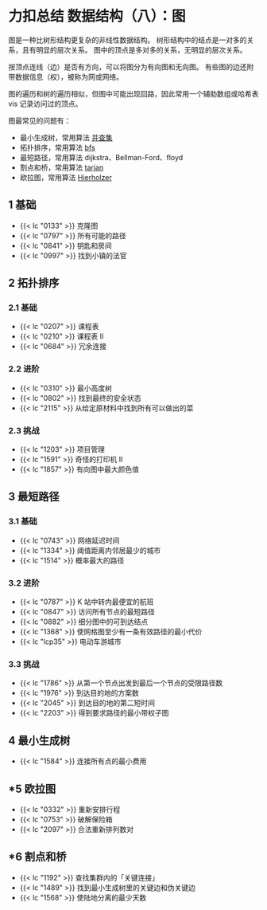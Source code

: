 # 力扣总结 数据结构（八）：图


图是一种比树形结构更复杂的非线性数据结构。
树形结构中的结点是一对多的关系，且有明显的层次关系。
图中的顶点是多对多的关系，无明显的层次关系。

按顶点连线（边）是否有方向，可以将图分为有向图和无向图。
有些图的边还附带数据信息（权），被称为网或网络。

图的遍历和树的遍历相似，但图中可能出现回路，因此常用一个辅助数组或哈希表 vis 记录访问过的顶点。

图最常见的问题有：
- 最小生成树，常用算法 [并查集](/algorithm-union_find)
- 拓扑排序，常用算法 [bfs](/algorithm-dfs_bfs)
- 最短路径，常用算法 dijkstra、Bellman-Ford、floyd
- 割点和桥，常用算法 [tarjan](https://zhuanlan.zhihu.com/p/101923309)
- 欧拉图，常用算法  [Hierholzer](https://zhuanlan.zhihu.com/p/108411618)


## 1 基础

- {{< lc "0133" >}} 克隆图
- {{< lc "0797" >}} 所有可能的路径
- {{< lc "0841" >}} 钥匙和房间
- {{< lc "0997" >}} 找到小镇的法官

## 2 拓扑排序

### 2.1 基础

- {{< lc "0207" >}} 课程表
- {{< lc "0210" >}} 课程表 II
- {{< lc "0684" >}} 冗余连接

### 2.2 进阶

- {{< lc "0310" >}} 最小高度树
- {{< lc "0802" >}} 找到最终的安全状态
- {{< lc "2115" >}} 从给定原材料中找到所有可以做出的菜

### 2.3 挑战

- {{< lc "1203" >}} 项目管理
- {{< lc "1591" >}} 奇怪的打印机 II
- {{< lc "1857" >}} 有向图中最大颜色值

## 3 最短路径

### 3.1 基础

- {{< lc "0743" >}} 网络延迟时间
- {{< lc "1334" >}} 阈值距离内邻居最少的城市
- {{< lc "1514" >}} 概率最大的路径

### 3.2 进阶

- {{< lc "0787" >}} K 站中转内最便宜的航班
- {{< lc "0847" >}} 访问所有节点的最短路径
- {{< lc "0882" >}} 细分图中的可到达结点
- {{< lc "1368" >}} 使网格图至少有一条有效路径的最小代价
- {{< lc "lcp35" >}} 电动车游城市

### 3.3 挑战

- {{< lc "1786" >}} 从第一个节点出发到最后一个节点的受限路径数
- {{< lc "1976" >}} 到达目的地的方案数
- {{< lc "2045" >}} 到达目的地的第二短时间
- {{< lc "2203" >}} 得到要求路径的最小带权子图

## 4 最小生成树

- {{< lc "1584" >}} 连接所有点的最小费用

## *5 欧拉图

- {{< lc "0332" >}} 重新安排行程
- {{< lc "0753" >}} 破解保险箱
- {{< lc "2097" >}} 合法重新排列数对

## *6 割点和桥

- {{< lc "1192" >}} 查找集群内的「关键连接」
- {{< lc "1489" >}} 找到最小生成树里的关键边和伪关键边
- {{< lc "1568" >}} 使陆地分离的最少天数
